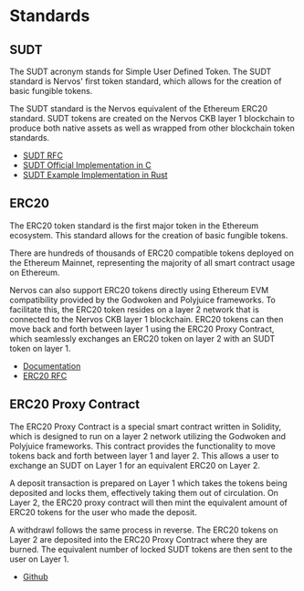 # Standards

## SUDT

The SUDT acronym stands for Simple User Defined Token. The SUDT standard is Nervos' first token standard, which allows for the creation of basic fungible tokens.

The SUDT standard is the Nervos equivalent of the Ethereum ERC20 standard. SUDT tokens are created on the Nervos CKB layer 1 blockchain to produce both native assets as well as wrapped from other blockchain token standards.

- [SUDT RFC](https://github.com/nervosnetwork/rfcs/blob/master/rfcs/0025-simple-udt/0025-simple-udt.md)
- [SUDT Official Implementation in C](https://github.com/nervosnetwork/ckb-miscellaneous-scripts/blob/master/c/simple_udt.c)
- [SUDT Example Implementation in Rust](https://github.com/jordanmack/developer-training-course-script-examples/blob/master/contracts/sudt/src/entry.rs)

## ERC20

The ERC20 token standard is the first major token in the Ethereum ecosystem. This standard allows for the creation of basic fungible tokens.

There are hundreds of thousands of ERC20 compatible tokens deployed on the Ethereum Mainnet, representing the majority of all smart contract usage on Ethereum.

Nervos can also support ERC20 tokens directly using Ethereum EVM compatibility provided by the Godwoken and Polyjuice frameworks. To facilitate this, the ERC20 token resides on a layer 2 network that is connected to the Nervos CKB layer 1 blockchain. ERC20 tokens can then move back and forth between layer 1 using the ERC20 Proxy Contract, which seamlessly exchanges an ERC20 token on layer 2 with an SUDT token on layer 1.

- [Documentation](https://ethereum.org/en/developers/docs/standards/tokens/erc-20/)
- [ERC20 RFC](https://eips.ethereum.org/EIPS/eip-20)

## ERC20 Proxy Contract

The ERC20 Proxy Contract is a special smart contract written in Solidity, which is designed to run on a layer 2 network utilizing the Godwoken and Polyjuice frameworks. This contract provides the functionality to move tokens back and forth between layer 1 and layer 2. This allows a user to exchange an SUDT on Layer 1 for an equivalent ERC20 on Layer 2.

A deposit transaction is prepared on Layer 1 which takes the tokens being deposited and locks them, effectively taking them out of circulation. On Layer 2, the ERC20 proxy contract will then mint the equivalent amount of ERC20 tokens for the user who made the deposit.

A withdrawl follows the same process in reverse. The ERC20 tokens on Layer 2 are deposited into the ERC20 Proxy Contract where they are burned. The equivalent number of locked SUDT tokens are then sent to the user on Layer 1.

- [Github](https://github.com/nervosnetwork/godwoken-polyjuice/tree/main/solidity/erc20)
